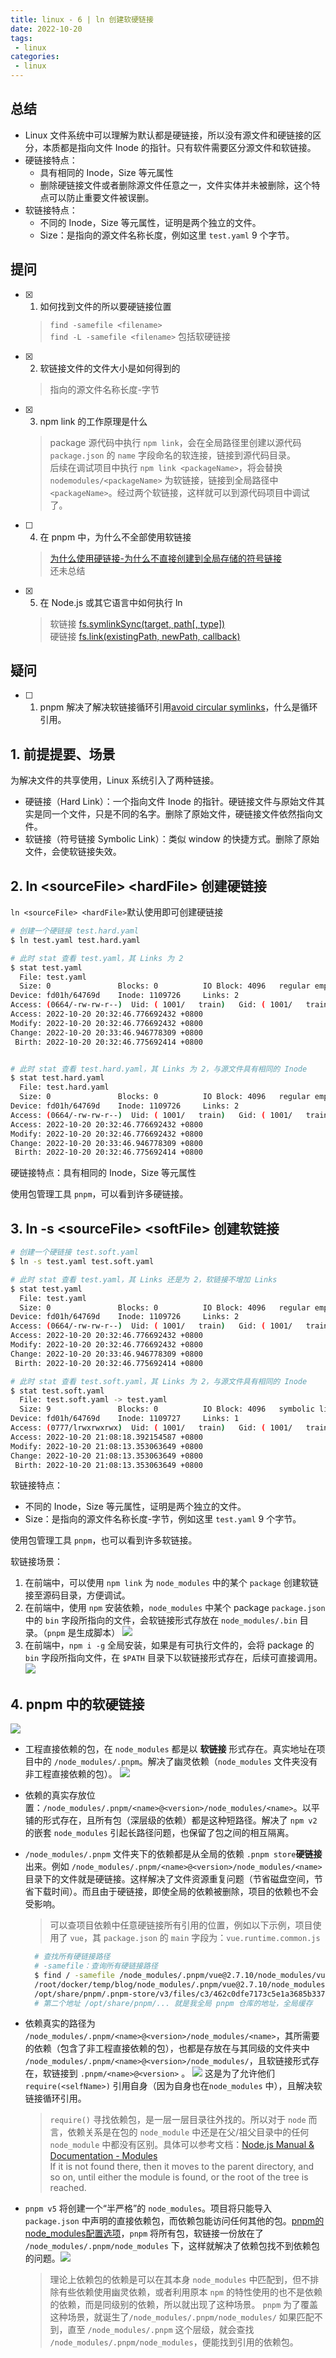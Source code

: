 ```yaml
---
title: linux - 6 | ln 创建软硬链接
date: 2022-10-20
tags:
 - linux
categories: 
 - linux
---
```



## 总结
- Linux 文件系统中可以理解为默认都是硬链接，所以没有源文件和硬链接的区分，本质都是指向文件 Inode 的指针。只有软件需要区分源文件和软链接。
- 硬链接特点：
  - 具有相同的 Inode，Size 等元属性
  - 删除硬链接文件或者删除源文件任意之一，文件实体并未被删除，这个特点可以防止重要文件被误删。
- 软链接特点：
  - 不同的 Inode，Size 等元属性，证明是两个独立的文件。
  - Size：是指向的源文件名称长度，例如这里 `test.yaml` 9 个字节。





## 提问
- [x] 1. 如何找到文件的所以要硬链接位置
    > `find -samefile <filename>`      
    `find -L -samefile <filename>` 包括软硬链接
- [x] 2. 软链接文件的文件大小是如何得到的
    > 指向的源文件名称长度-字节
- [x] 3. npm link 的工作原理是什么
    > package 源代码中执行 `npm link`，会在全局路径里创建以源代码 `package.json` 的 `name` 字段命名的软连接，链接到源代码目录。     
    后续在调试项目中执行 `npm link <packageName>`，将会替换 `nodemodules/<packageName>` 为软链接，链接到全局路径中 `<packageName>`。经过两个软链接，这样就可以到源代码项目中调试了。    
- [ ] 4. 在 pnpm 中，为什么不全部使用软链接
    > [为什么使用硬链接-为什么不直接创建到全局存储的符号链接](https://pnpm.io/zh/faq#%E4%B8%BA%E4%BB%80%E4%B9%88%E4%BD%BF%E7%94%A8%E7%A1%AC%E9%93%BE%E6%8E%A5-%E4%B8%BA%E4%BB%80%E4%B9%88%E4%B8%8D%E7%9B%B4%E6%8E%A5%E5%88%9B%E5%BB%BA%E5%88%B0%E5%85%A8%E5%B1%80%E5%AD%98%E5%82%A8%E7%9A%84%E7%AC%A6%E5%8F%B7%E9%93%BE%E6%8E%A5)     
    还未总结
- [x] 5. 在 Node.js 或其它语言中如何执行 ln
    > 软链接 [fs.symlinkSync(target, path[, type])](https://nodejs.org/api/fs.html#fssymlinksynctarget-path-type)    
    硬链接 [fs.link(existingPath, newPath, callback)](https://nodejs.org/api/fs.html#fslinkexistingpath-newpath-callback)



## 疑问
- [ ] 1. pnpm 解决了解决软链接循环引用[avoid circular symlinks](https://www.pnpm.cn/symlinked-node-modules-structure)，什么是循环引用。



## 1. 前提提要、场景
为解决文件的共享使用，Linux 系统引入了两种链接。      
- 硬链接（Hard Link）：一个指向文件 Inode 的指针。硬链接文件与原始文件其实是同一个文件，只是不同的名字。删除了原始文件，硬链接文件依然指向文件。
- 软链接（符号链接 Symbolic Link）：类似 window 的快捷方式。删除了原始文件，会使软链接失效。



## 2. ln \<sourceFile\> \<hardFile\> 创建硬链接
`ln <sourceFile> <hardFile>`默认使用即可创建硬链接
```bash
# 创建一个硬链接 test.hard.yaml
$ ln test.yaml test.hard.yaml

# 此时 stat 查看 test.yaml，其 Links 为 2
$ stat test.yaml
  File: test.yaml
  Size: 0               Blocks: 0          IO Block: 4096   regular empty file
Device: fd01h/64769d    Inode: 1109726     Links: 2
Access: (0664/-rw-rw-r--)  Uid: ( 1001/   train)   Gid: ( 1001/   train)
Access: 2022-10-20 20:32:46.776692432 +0800
Modify: 2022-10-20 20:32:46.776692432 +0800
Change: 2022-10-20 20:33:46.946778309 +0800
 Birth: 2022-10-20 20:32:46.775692414 +0800


# 此时 stat 查看 test.hard.yaml，其 Links 为 2，与源文件具有相同的 Inode
$ stat test.hard.yaml
  File: test.hard.yaml
  Size: 0               Blocks: 0          IO Block: 4096   regular empty file
Device: fd01h/64769d    Inode: 1109726     Links: 2
Access: (0664/-rw-rw-r--)  Uid: ( 1001/   train)   Gid: ( 1001/   train)
Access: 2022-10-20 20:32:46.776692432 +0800
Modify: 2022-10-20 20:32:46.776692432 +0800
Change: 2022-10-20 20:33:46.946778309 +0800
 Birth: 2022-10-20 20:32:46.775692414 +0800
```

硬链接特点：具有相同的 Inode，Size 等元属性


使用包管理工具 `pnpm`，可以看到许多硬链接。



## 3. ln -s \<sourceFile\> \<softFile\> 创建软链接
```bash
# 创建一个硬链接 test.soft.yaml
$ ln -s test.yaml test.soft.yaml

# 此时 stat 查看 test.yaml，其 Links 还是为 2，软链接不增加 Links
$ stat test.yaml
  File: test.yaml
  Size: 0               Blocks: 0          IO Block: 4096   regular empty file
Device: fd01h/64769d    Inode: 1109726     Links: 2
Access: (0664/-rw-rw-r--)  Uid: ( 1001/   train)   Gid: ( 1001/   train)
Access: 2022-10-20 20:32:46.776692432 +0800
Modify: 2022-10-20 20:32:46.776692432 +0800
Change: 2022-10-20 20:33:46.946778309 +0800
 Birth: 2022-10-20 20:32:46.775692414 +0800

# 此时 stat 查看 test.soft.yaml，其 Links 为 2，与源文件具有相同的 Inode
$ stat test.soft.yaml
  File: test.soft.yaml -> test.yaml
  Size: 9               Blocks: 0          IO Block: 4096   symbolic link
Device: fd01h/64769d    Inode: 1109727     Links: 1
Access: (0777/lrwxrwxrwx)  Uid: ( 1001/   train)   Gid: ( 1001/   train)
Access: 2022-10-20 21:08:18.392154587 +0800
Modify: 2022-10-20 21:08:13.353063649 +0800
Change: 2022-10-20 21:08:13.353063649 +0800
 Birth: 2022-10-20 21:08:13.353063649 +0800
```

软链接特点：
- 不同的 Inode，Size 等元属性，证明是两个独立的文件。
- Size：是指向的源文件名称长度-字节，例如这里 `test.yaml` 9 个字节。


使用包管理工具 `pnpm`，也可以看到许多软链接。


软链接场景：
1. 在前端中，可以使用 `npm link` 为 `node_modules` 中的某个 `package` 创建软链接至源码目录，方便调试。
2. 在前端中，使用 `npm` 安装依赖，`node_modules` 中某个 package `package.json` 中的 `bin` 字段所指向的文件，会软链接形式存放在 `node_modules/.bin` 目录。（`pnpm` 是生成脚本）     ![](./221020-1/4.png)
3. 在前端中，`npm i -g` 全局安装，如果是有可执行文件的，会将 package 的 `bin` 字段所指向文件，在 `$PATH` 目录下以软链接形式存在，后续可直接调用。    ![](./221020-1/5.png)



## 4. pnpm 中的软硬链接
![](./221020-1/1.png)

- 工程直接依赖的包，在 `node_modules` 都是以 **软链接** 形式存在。真实地址在项目中的 `/node_modules/.pnpm`。解决了幽灵依赖（`node_modules` 文件夹没有非工程直接依赖的包）。
  ![](./221020-1/2.png)
- 依赖的真实存放位置：`/node_modules/.pnpm/<name>@<version>/node_modules/<name>`。以平铺的形式存在，且所有包（深层级的依赖）都是这种短路径。解决了 `npm v2` 的嵌套 `node_modules` 引起长路径问题，也保留了包之间的相互隔离。
- `/node_modules/.pnpm` 文件夹下的依赖都是从全局的依赖 `.pnpm store`**硬链接** 出来。例如 `/node_modules/.pnpm/<name>@<version>/node_modules/<name>` 目录下的文件就是硬链接。这样解决了文件资源重复问题（节省磁盘空间，节省下载时间）。而且由于硬链接，即使全局的依赖被删除，项目的依赖也不会受影响。
  > 可以查项目依赖中任意硬链接所有引用的位置，例如以下示例，项目使用了 `vue`，其 `package.json` 的 `main` 字段为：`vue.runtime.common.js`
  ```bash
    # 查找所有硬链接路径
    # -samefile：查询所有硬链接路径
    $ find / -samefile /node_modules/.pnpm/vue@2.7.10/node_modules/vue/dist/vue.runtime.common.js
    /root/docker/temp/blog/node_modules/.pnpm/vue@2.7.10/node_modules/vue/dist/vue.runtime.common.js
    /opt/share/pnpm/.pnpm-store/v3/files/c3/462c0dfe7173c5e1a3685b337963087b5fb19f269dbb86298e31c3911413a1c48b6154b2c9e4dce4b6df4683328e252f5c85a5dafdee9b16d7596c38395cf7
    # 第二个地址 /opt/share/pnpm/... 就是我全局 pnpm 仓库的地址，全局缓存
  ```

- 依赖真实的路径为 `/node_modules/.pnpm/<name>@<version>/node_modules/<name>`，其所需要的依赖（包含了非工程直接依赖的包），也都是存放在与其同级的文件夹中 `/node_modules/.pnpm/<name>@<version>/node_modules/`，且软链接形式存在，软链接到 `.pnpm/<name>@<version>` 。 ![](./221020-1/6.png)
  这是为了允许他们`require(<selfName>)` 引用自身（因为自身也在`node_modules` 中），且解决软链接循环引用。
  > `require()` 寻找依赖包，是一层一层目录往外找的。所以对于 `node` 而言，依赖关系是在包的 `node_module` 中还是在父/祖父目录中的任何 `node_module` 中都没有区别。具体可以参考文档：[Node.js Manual & Documentation - Modules](https://nodejs.org/docs/v0.4.2/api/modules.html)     
  If it is not found there, then it moves to the parent directory, and so on, until either the module is found, or the root of the tree is reached.

- `pnpm v5` 将创建一个“半严格”的 `node_modules`。项目将只能导入 `package.json` 中声明的直接依赖包，而依赖包能访问任何其他的包。[pnpm的node_modules配置选项](https://pnpm.io/zh/blog/2020/10/17/node-modules-configuration-options-with-pnpm)，`pnpm` 将所有包，软链接一份放在了 `/node_modules/.pnpm/node_modules` 下，这样就解决了依赖包找不到依赖包的问题。![](./221020-1/3.png)
  > 理论上依赖包的依赖是可以在其本身 `node_modules` 中匹配到，但不排除有些依赖使用幽灵依赖，或者利用原本 `npm` 的特性使用的也不是依赖的依赖，而是同级别的依赖，所以就出现了这种场景。
  `pnpm` 为了覆盖这种场景，就诞生了`/node_modules/.pnpm/node_modules/` 如果匹配不到，直至 `/node_modules/.pnpm` 这个层级，就会查找 `/node_modules/.pnpm/node_modules`，便能找到引用的依赖包。


